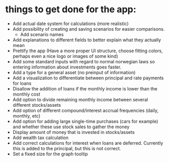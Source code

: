 # things to get done for the app:
- Add actual date system for calculations (more realistic)
- Add possibility of creating and saving scenarios for easier comparisons.
    - Add scenario names
- Add explanations to different fields to better explain what they actually mean
- Prettify the app (Have a more proper UI structure, choose fitting colors, perhaps even a nice logo or images of some kind)
- Add some standard inputs with regard to normal norwegian laws so entering information about investments goes faster.
- Add a type for a general asset (no preinput of information)
- Add a visualization to differentiate between principal and rate payments for loans
- Disallow the addition of loans if the monthly income is lower than the monthly cost
- Add option to divide remaining monthly income between several different stocks/assets
- Add option of different compound/interest accrual frequencies (daily, monthly, etc)
- Add option for adding large single-time purchases (cars for example) and whether these use stock sales to gather the money
- Display amount of money that is invested in stocks/assets
- Add wealth tax calculation
- Add correct calculations for interest when loans are deferred. Currently this is added to the principal, but this is not correct.
- Set a fixed size for the graph tooltip
